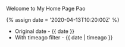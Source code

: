 ---
---

Welcome to My Home Page Pao

{% assign date = '2020-04-13T10:20:00Z' %}

- Original date - {{ date }}
- With timeago filter - {{ date | timeago }}